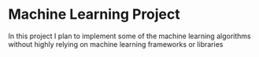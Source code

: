 # Machine Learning Project

In this project I plan to implement some of the machine learning algorithms without highly relying on machine learning frameworks or libraries

